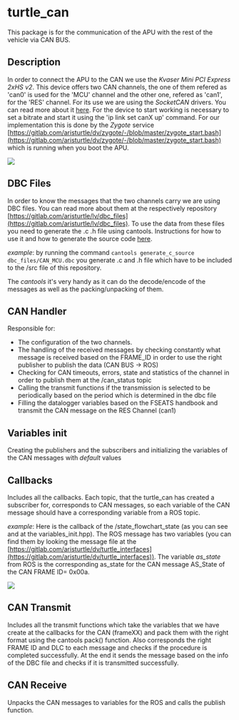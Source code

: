 # turtle_can

This package is for the communication of the APU with the rest of the vehicle via CAN BUS.

## Description 

In order to connect the APU to the CAN we use the *Kvaser Mini PCI Express 2xHS v2*. This device offers two CAN channels, the one of them refered as 'can0' is used for the 'MCU' channel and the other one, refered as 'can1', for the 'RES' channel. For its use we are using the *SocketCAN* drivers. You can read more about it [here](https://docs.kernel.org/networking/can.html). For the device to start working is necessary to set a bitrate and start it using the 'ip link set canX up' command. For our implementation this is done by the *Zygote* service [https://gitlab.com/aristurtle/dv/zygote/-/blob/master/zygote_start.bash](https://gitlab.com/aristurtle/dv/zygote/-/blob/master/zygote_start.bash) which is running when you boot the APU. 

![](https://i.imgur.com/ZPAo0p2.png)

## DBC Files

In order to know the messages that the two channels carry we are using DBC files. You can read more about them at the respectively  repository [https://gitlab.com/aristurtle/lv/dbc_files](https://gitlab.com/aristurtle/lv/dbc_files). To use the data from these files you need to generate the .c .h file using cantools. Ιnstructions for how to use it and how to generate the source code [here](https://cantools.readthedocs.io/en/latest/). 

*example*: by running the command `cantools generate_c_source dbc_files/CAN_MCU.dbc` you generate .c and .h file which have to be included to the /src file of this repository. 

The *cantools* it's very handy as it can do the decode/encode of the messages as well as the packing/unpacking of them.

## CAN Handler

Responsible for:
- The configuration of the two channels.
- The handling of the received messages by checking constantly what message is received based on the FRAME_ID in order to use the right publisher to publish the data (CAN BUS -> ROS)
- Checking for CAN timeouts, errors, state and statistics of the channel in order to publish them at the /can_status topic
- Calling the transmit functions if the transmission is selected to be periodically based on the period which is determined in the dbc file
- Filling the datalogger variables based on the FSEATS handbook and transmit the CAN message on the RES Channel (can1)

## Variables init

Creating the publishers and the subscribers and initializing the variables of the CAN messages with *default* values


## Callbacks

Includes all the callbacks. Each topic, that the turtle_can has created a subscriber for, corresponds to CAN messages, so each variable of the CAN message should have a corresponding variable from a ROS topic. 


*example*: Here is the callback of the /state_flowchart_state (as you can see and at the variables_init.hpp). The ROS message has two variables (you can find them by looking the message file at the [https://gitlab.com/aristurtle/dv/turtle_interfaces](https://gitlab.com/aristurtle/dv/turtle_interfaces)). The variable *as_state* from ROS is the corresponding as_state for the CAN message AS_State of the CAN FRAME ID= 0x00a.

![](https://i.imgur.com/nzUSpHf.png)


## CAN Transmit

Includes all the transmit functions which take the variables that we have create at the callbacks for the CAN (frameXX) and pack them with the right format using the cantools pack() function. Also corresponds the right FRAME ID and DLC to each message and checks if the procedure is completed successfully. At the end it sends the message based on the info of the DBC file and checks if it is transmitted successfully. 

## CAN Receive

Unpacks the CAN messages to variables for the ROS and calls the publish function.
